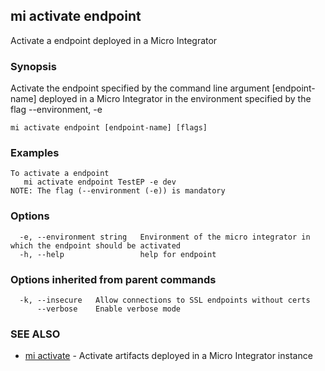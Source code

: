## mi activate endpoint

Activate a endpoint deployed in a Micro Integrator

### Synopsis

Activate the endpoint specified by the command line argument [endpoint-name] deployed in a Micro Integrator in the environment specified by the flag --environment, -e

```
mi activate endpoint [endpoint-name] [flags]
```

### Examples

```
To activate a endpoint
   mi activate endpoint TestEP -e dev
NOTE: The flag (--environment (-e)) is mandatory
```

### Options

```
  -e, --environment string   Environment of the micro integrator in which the endpoint should be activated
  -h, --help                 help for endpoint
```

### Options inherited from parent commands

```
  -k, --insecure   Allow connections to SSL endpoints without certs
      --verbose    Enable verbose mode
```

### SEE ALSO

* [mi activate](mi_activate.md)	 - Activate artifacts deployed in a Micro Integrator instance

